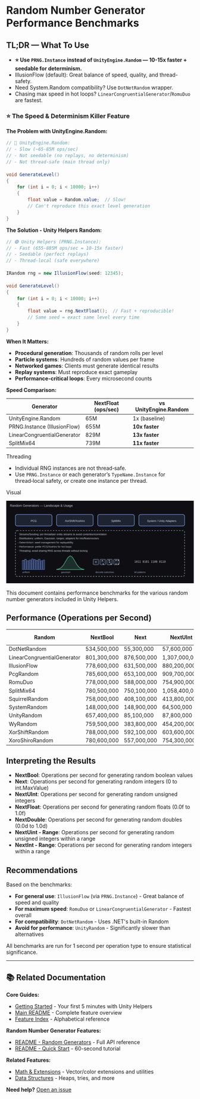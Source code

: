 # Random Number Generator Performance Benchmarks

## TL;DR — What To Use

- **⭐ Use `PRNG.Instance` instead of `UnityEngine.Random` — 10-15x faster + seedable for determinism.**
- IllusionFlow (default): Great balance of speed, quality, and thread-safety.
- Need System.Random compatibility? Use `DotNetRandom` wrapper.
- Chasing max speed in hot loops? `LinearCongruentialGenerator`/`RomuDuo` are fastest.

### ⭐ The Speed & Determinism Killer Feature

**The Problem with UnityEngine.Random:**

```csharp
// 🔴 UnityEngine.Random:
// - Slow (~65-85M ops/sec)
// - Not seedable (no replays, no determinism)
// - Not thread-safe (main thread only)

void GenerateLevel()
{
    for (int i = 0; i < 10000; i++)
    {
        float value = Random.value;  // Slow!
        // Can't reproduce this exact level generation
    }
}
```

**The Solution - Unity Helpers Random:**

```csharp
// 🟢 Unity Helpers (PRNG.Instance):
// - Fast (655-885M ops/sec = 10-15x faster)
// - Seedable (perfect replays)
// - Thread-local (safe everywhere)

IRandom rng = new IllusionFlow(seed: 12345);

void GenerateLevel()
{
    for (int i = 0; i < 10000; i++)
    {
        float value = rng.NextFloat();  // Fast + reproducible!
        // Same seed = exact same level every time
    }
}
```

**When It Matters:**

- **Procedural generation**: Thousands of random rolls per level
- **Particle systems**: Hundreds of random values per frame
- **Networked games**: Clients must generate identical results
- **Replay systems**: Must reproduce exact gameplay
- **Performance-critical loops**: Every microsecond counts

**Speed Comparison:**

| Generator                    | NextFloat (ops/sec) | vs UnityEngine.Random |
| ---------------------------- | ------------------- | --------------------- |
| UnityEngine.Random           | 65M                 | 1x (baseline)         |
| PRNG.Instance (IllusionFlow) | 655M                | **10x faster**        |
| LinearCongruentialGenerator  | 829M                | **13x faster**        |
| SplitMix64                   | 739M                | **11x faster**        |

Threading

- Individual RNG instances are not thread‑safe.
- Use `PRNG.Instance` or each generator’s `TypeName.Instance` for thread‑local safety, or create one instance per thread.

Visual

![Random Generators](Docs/Images/random_generators.svg)

This document contains performance benchmarks for the various random number generators included in Unity Helpers.

## Performance (Operations per Second)

<!-- RANDOM_BENCHMARKS_START -->

| Random                      | NextBool    | Next        | NextUInt      | NextFloat   | NextDouble  | NextUint - Range | NextInt - Range |
| --------------------------- | ----------- | ----------- | ------------- | ----------- | ----------- | ---------------- | --------------- |
| DotNetRandom                | 534,500,000 | 55,300,000  | 57,600,000    | 46,500,000  | 27,400,000  | 53,700,000       | 53,500,000      |
| LinearCongruentialGenerator | 801,300,000 | 876,500,000 | 1,307,000,000 | 188,400,000 | 376,000,000 | 584,200,000      | 501,200,000     |
| IllusionFlow                | 778,600,000 | 631,500,000 | 880,200,000   | 183,400,000 | 324,000,000 | 438,700,000      | 389,100,000     |
| PcgRandom                   | 785,600,000 | 653,100,000 | 909,700,000   | 188,800,000 | 312,600,000 | 450,700,000      | 406,500,000     |
| RomuDuo                     | 778,000,000 | 588,000,000 | 754,900,000   | 170,200,000 | 251,600,000 | 439,200,000      | 391,900,000     |
| SplitMix64                  | 780,500,000 | 750,100,000 | 1,058,400,000 | 191,300,000 | 358,800,000 | 485,500,000      | 441,300,000     |
| SquirrelRandom              | 758,000,000 | 408,100,000 | 413,800,000   | 178,200,000 | 188,100,000 | 367,900,000      | 339,500,000     |
| SystemRandom                | 148,000,000 | 148,900,000 | 64,500,000    | 132,000,000 | 139,200,000 | 59,000,000       | 59,000,000      |
| UnityRandom                 | 657,400,000 | 85,100,000  | 87,800,000    | 63,000,000  | 41,500,000  | 81,100,000       | 82,100,000      |
| WyRandom                    | 759,500,000 | 383,800,000 | 454,200,000   | 171,600,000 | 189,000,000 | 295,600,000      | 280,100,000     |
| XorShiftRandom              | 788,000,000 | 592,100,000 | 603,600,000   | 190,900,000 | 262,100,000 | 479,000,000      | 420,900,000     |
| XoroShiroRandom             | 780,600,000 | 557,000,000 | 754,300,000   | 172,800,000 | 251,700,000 | 421,300,000      | 376,300,000     |

<!-- RANDOM_BENCHMARKS_END -->

## Interpreting the Results

- **NextBool**: Operations per second for generating random boolean values
- **Next**: Operations per second for generating random integers (0 to int.MaxValue)
- **NextUInt**: Operations per second for generating random unsigned integers
- **NextFloat**: Operations per second for generating random floats (0.0f to 1.0f)
- **NextDouble**: Operations per second for generating random doubles (0.0d to 1.0d)
- **NextUint - Range**: Operations per second for generating random unsigned integers within a range
- **NextInt - Range**: Operations per second for generating random integers within a range

## Recommendations

Based on the benchmarks:

- **For general use**: `IllusionFlow` (via `PRNG.Instance`) - Great balance of speed and quality
- **For maximum speed**: `RomuDuo` or `LinearCongruentialGenerator` - Fastest overall
- **For compatibility**: `DotNetRandom` - Uses .NET's built-in Random
- **Avoid for performance**: `UnityRandom` - Significantly slower than alternatives

All benchmarks are run for 1 second per operation type to ensure statistical significance.

---

## 📚 Related Documentation

**Core Guides:**

- [Getting Started](GETTING_STARTED.md) - Your first 5 minutes with Unity Helpers
- [Main README](../README.md) - Complete feature overview
- [Feature Index](INDEX.md) - Alphabetical reference

**Random Number Generator Features:**

- [README - Random Generators](../README.md#random-number-generators) - Full API reference
- [README - Quick Start](../README.md#random-number-generation) - 60-second tutorial

**Related Features:**

- [Math & Extensions](MATH_AND_EXTENSIONS.md) - Vector/color extensions and utilities
- [Data Structures](DATA_STRUCTURES.md) - Heaps, tries, and more

**Need help?** [Open an issue](https://github.com/wallstop/unity-helpers/issues)
